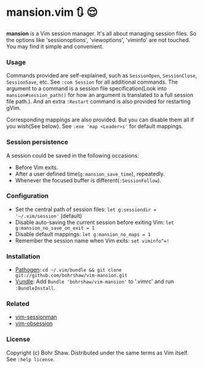 # mansion.vim :arrows_clockwise: :relieved:

**mansion** is a Vim session manager. It's all about managing session files. So the options like 'sessionoptions', 'viewoptions', 'viminfo' are not touched. You may find it simple and convenient.

### Usage

Commands provided are self-explained, such as `SessionOpen`, `SessionClose`, `SessionSave`, etc. See `:com Session` for all additional commands. The argument to a command is a session file specification(Look into `mansion#session_path()` for how an argument is translated to a full session file path.). And an extra `:Restart` command is also provided for restarting gVim.

Corresponding mappings are also provided. But you can disable them all if you wish(See below). See `:exe 'map <Leader>s'` for default mappings.

### Session persistence

A session could be saved in the following occasions:
- Before Vim exits.
- After a user defined time(`g:mansion_save_time`), repeatedly.
- Whenever the focused buffer is different(`:SessionFollow`).

### Configuration
- Set the central path of session files: `let g:sessiondir = '~/.vim/session'` (default)
- Disable auto-saving the current session before exiting Vim: `let g:mansion_no_save_on_exit = 1`
- Disable default mappings: `let g:mansion_no_maps = 1`
- Remember the session name when Vim exits: `set viminfo^=!`

### Installation
- [Pathogen](https://github.com/tpope/vim-pathogen):
    `cd ~/.vim/bundle && git clone git://github.com/bohrshaw/vim-mansion.git`
- [Vundle](https://github.com/gmarik/vundle):
    Add `Bundle 'bohrshaw/vim-mansion'` to '.vimrc' and run `:BundleInstall`.

### Related
- [vim-sessionman](http://www.vim.org/scripts/script.php?script_id=2010)
- [vim-obsession](https://github.com/tpope/vim-obsession)

### License
Copyright (c) Bohr Shaw. Distributed under the same terms as Vim itself.
See `:help license`.
